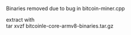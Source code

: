 Binaries removed due to bug in bitcoin-miner.cpp

extract with  
tar xvzf bitcoinle-core-armv8-binaries.tar.gz
